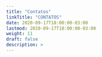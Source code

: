 ```yaml
---
title: "Contatos"
linkTitle: "CONTATOS"
date: 2020-09-17T18:00:00-03:00
lastmod: 2020-09-17T18:00:00-03:00
weight: 11
draft: false
description: >
---
```

